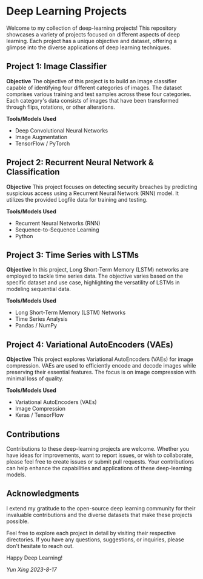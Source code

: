 # Deep Learning Projects

Welcome to my collection of deep-learning projects! This repository showcases a variety of projects focused on different aspects of deep learning. Each project has a unique objective and dataset, offering a glimpse into the diverse applications of deep learning techniques.

## Project 1: Image Classifier

**Objective**
The objective of this project is to build an image classifier capable of identifying four different categories of images. The dataset comprises various training and test samples across these four categories. Each category's data consists of images that have been transformed through flips, rotations, or other alterations.

**Tools/Models Used**
- Deep Convolutional Neural Networks
- Image Augmentation
- TensorFlow / PyTorch

## Project 2: Recurrent Neural Network & Classification

**Objective**
This project focuses on detecting security breaches by predicting suspicious access using a Recurrent Neural Network (RNN) model. It utilizes the provided Logfile data for training and testing.

**Tools/Models Used**
- Recurrent Neural Networks (RNN)
- Sequence-to-Sequence Learning
- Python


## Project 3: Time Series with LSTMs

**Objective**
In this project, Long Short-Term Memory (LSTM) networks are employed to tackle time series data. The objective varies based on the specific dataset and use case, highlighting the versatility of LSTMs in modeling sequential data.

**Tools/Models Used**
- Long Short-Term Memory (LSTM) Networks
- Time Series Analysis
- Pandas / NumPy

## Project 4: Variational AutoEncoders (VAEs)

**Objective**
This project explores Variational AutoEncoders (VAEs) for image compression. VAEs are used to efficiently encode and decode images while preserving their essential features. The focus is on image compression with minimal loss of quality.

**Tools/Models Used**
- Variational AutoEncoders (VAEs)
- Image Compression
- Keras / TensorFlow

## Contributions
Contributions to these deep-learning projects are welcome. Whether you have ideas for improvements, want to report issues, or wish to collaborate, please feel free to create issues or submit pull requests. Your contributions can help enhance the capabilities and applications of these deep-learning models.

## Acknowledgments
I extend my gratitude to the open-source deep learning community for their invaluable contributions and the diverse datasets that make these projects possible.

Feel free to explore each project in detail by visiting their respective directories. If you have any questions, suggestions, or inquiries, please don't hesitate to reach out.

Happy Deep Learning!

*Yun Xing*
*2023-8-17*

